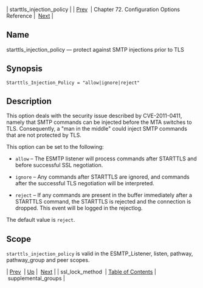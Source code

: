 | starttls_injection_policy |
| [Prev](config.ssl_lock_method)  | Chapter 72. Configuration Options Reference |  [Next](conf.ref.supplemental_groups) |

<a name="config.starttls_injection_policy"></a>
## Name

starttls_injection_policy — protect against SMTP injections prior to TLS

## Synopsis

`Starttls_Injection_Policy = "allow|ignore|reject"`

<a name="idp26762976"></a>
## Description

This option deals with the security issue described by CVE-2011-0411, namely that SMTP commands can be injected before the MTA switches to TLS. Consequently, a "man in the middle" could inject SMTP commands that are not protected by TLS.

This option can be set to the following:

*   `allow` – The ESMTP listener will process commands after STARTTLS and before successful SSL negotiation.

*   `ignore` – Any commands after STARTTLS are ignored, and commands after the successful TLS negotiation will be interpreted.

*   `reject` – If any commands are present in the buffer immediately after a STARTTLS command, the STARTTLS is rejected and the connection is dropped. This event will be logged in the rejectlog.

The default value is `reject`.

<a name="idp26771264"></a>
## Scope

`starttls_injection_policy` is valid in the ESMTP_Listener, listen, pathway, pathway_group and peer scopes.

| [Prev](config.ssl_lock_method)  | [Up](config.options.ref) |  [Next](conf.ref.supplemental_groups) |
| ssl_lock_method  | [Table of Contents](index) |  supplemental_groups |

